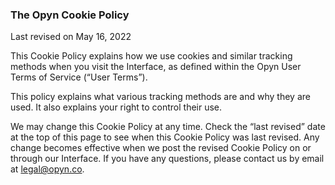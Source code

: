 ### The Opyn Cookie Policy

Last revised on May 16, 2022

This Cookie Policy explains how we use cookies and similar tracking methods when you visit the Interface, as defined within the Opyn User Terms of Service (“User Terms”).

This policy explains what various tracking methods are and why they are used. It also explains your right to control their use.

We may change this Cookie Policy at any time. Check the “last revised” date at the top of this page to see when this Cookie Policy was last revised. Any change becomes effective when we post the revised Cookie Policy on or through our Interface.
If you have any questions, please contact us by email at legal@opyn.co.
